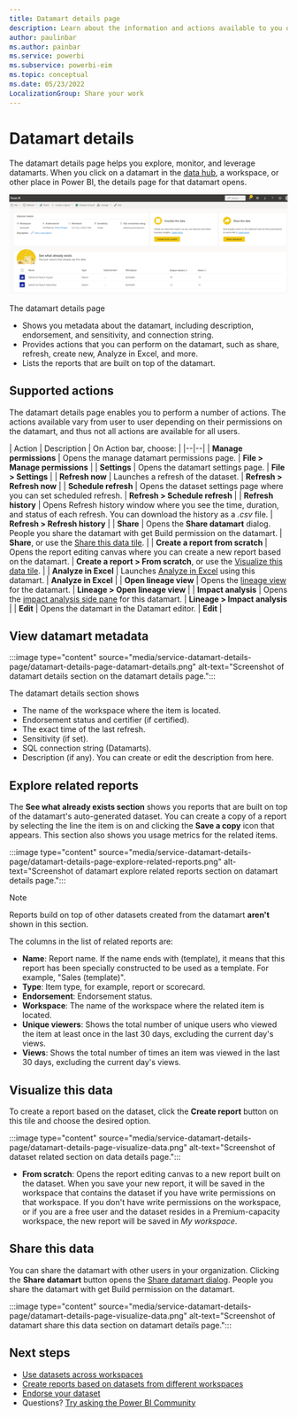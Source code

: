 ```yaml
---
title: Datamart details page
description: Learn about the information and actions available to you on the datamart details page.
author: paulinbar
ms.author: painbar
ms.service: powerbi
ms.subservice: powerbi-eim
ms.topic: conceptual
ms.date: 05/23/2022
LocalizationGroup: Share your work
---
```

# Datamart details

The datamart details page helps you explore, monitor, and leverage datamarts. When you click on a datamart in the [data hub](./service-data-hub.md), a workspace, or other place in Power BI, the details page for that datamart opens.

[ ![Screenshot of datamart details page.](media/service-datamart-details-page/datamart-details-page-inline-and-expanded.png)](media/service-datamart-details-page/datamart-details-page-inline-and-expanded.png#lightbox)

The datamart details page
* Shows you metadata about the datamart, including description, endorsement, and sensitivity, and connection string.
* Provides actions that you can perform on the datamart, such as share, refresh, create new, Analyze in Excel, and more.
* Lists the reports that are built on top of the datamart.

## Supported actions

The datamart details page enables you to perform a number of actions. The actions available vary from user to user depending on their permissions on the datamart, and thus not all actions are available for all users.

| Action | Description | On Action bar, choose: |
|--|--|
| **Manage permissions** | Opens the manage datamart permissions page. | **File > Manage permissions** |
| **Settings** | Opens the datamart settings page. | **File > Settings** |
| **Refresh now** | Launches a refresh of the dataset. | **Refresh > Refresh now** |
| **Schedule refresh** | Opens the dataset settings page where you can set scheduled refresh. | **Refresh > Schedule refresh** |
| **Refresh history** | Opens Refresh history window where you see the time, duration, and status of each refresh. You can download the history as a *.csv* file. | **Refresh > Refresh history** |
| **Share** | Opens the **Share datamart** dialog. People you share the datamart with get Build permission on the datamart. | **Share**, or use the [Share this data tile](#share-this-data). |
| **Create a report from scratch** | Opens the report editing canvas where you can create a new report based on the datamart. | **Create a report > From scratch**, or use the [Visualize this data tile](#visualize-this-data). |
| **Analyze in Excel** | Launches [Analyze in Excel](../collaborate-share/service-analyze-in-excel.md) using this datamart. | **Analyze in Excel** |
| **Open lineage view** | Opens the [lineage view](../collaborate-share/service-data-lineage.md) for the datamart. | **Lineage > Open lineage view** |
| **Impact analysis** | Opens the [impact analysis side pane](../collaborate-share/service-dataset-impact-analysis.md) for this datamart. | **Lineage > Impact analysis** |
| **Edit** | Opens the datamart in the Datamart editor. | **Edit** |

## View datamart metadata

:::image type="content" source="media/service-datamart-details-page/datamart-details-page-datamart-details.png" alt-text="Screenshot of datamart details section on the datamart details page.":::

The datamart details section shows
* The name of the workspace where the item is located.
* Endorsement status and certifier (if certified).
* The exact time of the last refresh.
* Sensitivity (if set).
* SQL connection string (Datamarts).
* Description (if any). You can create or edit the description from here.

## Explore related reports

The **See what already exists section** shows you reports that are built on top of the datamart's auto-generated dataset. You can create a copy of a report by selecting the line the item is on and clicking the **Save a copy** icon that appears. This section also shows you usage metrics for the related items.

:::image type="content" source="media/service-datamart-details-page/datamart-details-page-explore-related-reports.png" alt-text="Screenshot of datamart explore related reports section on datamart details page.":::

>[!NOTE]
> Reports build on top of other datasets created from the datamart **aren't** shown in this section. 

The columns in the list of related reports are:
* **Name**: Report name. If the name ends with (template), it means that this report has been specially constructed to be used as a template. For example, "Sales (template)".
* **Type**: Item type, for example, report or scorecard.
* **Endorsement**: Endorsement status.
* **Workspace**: The name of the workspace where the related item is located.
* **Unique viewers**: Shows the total number of unique users who viewed the item at least once in the last 30 days, excluding the current day's views.
* **Views**: Shows the total number of times an item was viewed in the last 30 days, excluding the current day's views.

## Visualize this data

To create a report based on the dataset, click the **Create report** button on this tile and choose the desired option.

:::image type="content" source="media/service-datamart-details-page/datamart-details-page-visualize-data.png" alt-text="Screenshot of dataset related section on data details page.":::

* **From scratch**: Opens the report editing canvas to a new report built on the dataset. When you save your new report, it will be saved in the workspace that contains the dataset if you have write permissions on that workspace. If you don't have write permissions on the workspace, or if you are a free user and the dataset resides in a Premium-capacity workspace, the new report will be saved in *My workspace*.

## Share this data

You can share the datamart with other users in your organization. Clicking the **Share datamart** button opens the [Share datamart dialog](service-datasets-share.md). People you share the datamart with get Build permission on the datamart.

:::image type="content" source="media/service-datamart-details-page/datamart-details-page-visualize-data.png" alt-text="Screenshot of datamart share this data section on datamart details page.":::
  
## Next steps
* [Use datasets across workspaces](service-datasets-across-workspaces.md)
* [Create reports based on datasets from different workspaces](service-datasets-discover-across-workspaces.md)
* [Endorse your dataset](../collaborate-share/service-endorse-content.md)
* Questions? [Try asking the Power BI Community](https://community.powerbi.com/)

